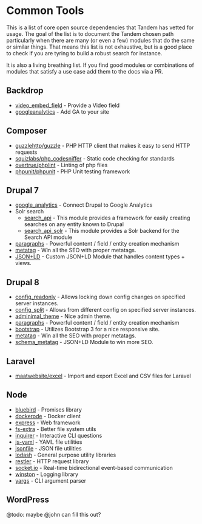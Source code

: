 Common Tools
============

This is a list of core open source dependencies that Tandem has vetted for usage. The goal of the list is to document the Tandem chosen path particularly when there are many (or even a few) modules that do the same or similar things. That means this list is not exhaustive, but is a good place to check if you are tyring to build a robust search for instance.

It is also a living breathing list. If you find good modules or combinations of modules that satisfy a use case add them to the docs via a PR.

Backdrop
--------

* [video_embed_field](https://github.com/backdrop-contrib/video_embed_field) - Provide a Video field
* [googleanalytics](https://github.com/backdrop-contrib/googleanalytics) - Add GA to your site

Composer
--------

* [guzzlehttp/guzzle](http://docs.guzzlephp.org/en/stable/) - PHP HTTP client that makes it easy to send HTTP requests
* [squizlabs/php_codesniffer](https://github.com/squizlabs/php_codesniffer) - Static code checking for standards
* [overtrue/phplint](https://github.com/overtrue/phplint) - Linting of php files
* [phpunit/phpunit](https://github.com/sebastianbergmann/phpunit) - PHP Unit testing framework

Drupal 7
--------

* [google_analytics](https://www.drupal.org/project/google_analytics) - Connect Drupal to Google Analytics
* Solr search
  * [search_api](https://www.drupal.org/project/search_api) - This module provides a framework for easily creating searches on any entity known to Drupal
  * [search_api_solr](https://www.drupal.org/project/search_api_solr) - This module provides a Solr backend for the Search API module
* [paragraphs](https://www.drupal.org/project/paragraphs) - Powerful content / field / entity creation mechanism
* [metatag](https://www.drupal.org/project/metatag) - Win all the SEO with proper metatags.
* [JSON+LD](https://github.com/labboy0276/json_ld) - Custom JSON+LD Module that handles content types + views.

Drupal 8
--------

* [config_readonly](https://www.drupal.org/project/config_readonly) - Allows locking down config changes on specified server instances.
* [config_split](https://www.drupal.org/project/config_split) - Allows from different config on specified server instances.
* [adminimal_theme](https://www.drupal.org/project/adminimal_theme) - Nice admin theme.
* [paragraphs](https://www.drupal.org/project/paragraphs) - Powerful content / field / entity creation mechanism
* [bootstrap](https://www.drupal.org/project/bootstrap) - Utilizes Bootstrap 3 for a nice responsive site.
* [metatag](https://www.drupal.org/project/metatag) - Win all the SEO with proper metatags.
* [schema_metatag](https://www.drupal.org/project/schema_metatag) - JSON+LD Module to win more SEO.

Laravel
-------

* [maatwebsite/excel](https://github.com/Maatwebsite/Laravel-Excel) - Import and export Excel and CSV files for Laravel

Node
----

* [bluebird](http://bluebirdjs.com/docs/getting-started.html) - Promises library
* [dockerode](https://github.com/apocas/dockerode) - Docker client
* [express](https://expressjs.com/) - Web framework
* [fs-extra](https://github.com/jprichardson/node-fs-extra) - Better file system utils
* [inquirer](https://www.npmjs.com/package/inquirer) - Interactive CLI questions
* [js-yaml](https://www.npmjs.com/package/js-yaml) - YAML file utilities
* [jsonfile](https://github.com/jprichardson/node-jsonfile) - JSON file utilities
* [lodash](https://lodash.com/docs) - General purpose utility libraries
* [restler](https://github.com/danwrong/restler) - HTTP request library
* [socket.io](https://github.com/socketio/socket.io) - Real-time bidirectional event-based communication
* [winston](https://github.com/winstonjs/winston) - Logging library
* [yargs](https://github.com/yargs/yargs) - CLI argument parser

WordPress
---------

@todo: maybe @john can fill this out?
